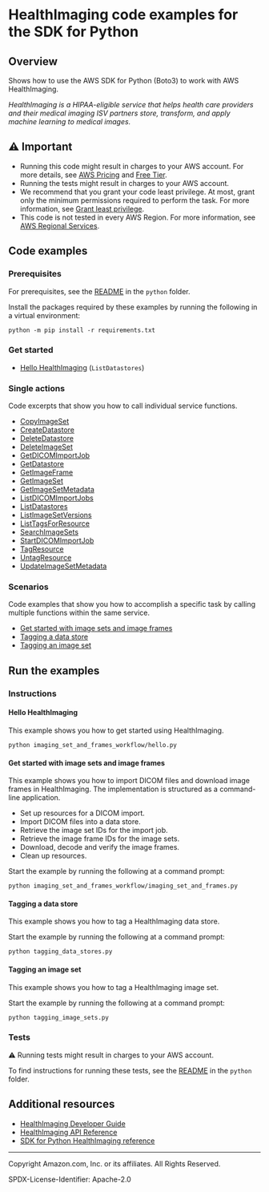 # HealthImaging code examples for the SDK for Python

## Overview

Shows how to use the AWS SDK for Python (Boto3) to work with AWS HealthImaging.

<!--custom.overview.start-->
<!--custom.overview.end-->

_HealthImaging is a HIPAA-eligible service that helps health care providers and their medical imaging ISV partners store, transform, and apply machine learning to medical images._

## ⚠ Important

* Running this code might result in charges to your AWS account. For more details, see [AWS Pricing](https://aws.amazon.com/pricing/) and [Free Tier](https://aws.amazon.com/free/).
* Running the tests might result in charges to your AWS account.
* We recommend that you grant your code least privilege. At most, grant only the minimum permissions required to perform the task. For more information, see [Grant least privilege](https://docs.aws.amazon.com/IAM/latest/UserGuide/best-practices.html#grant-least-privilege).
* This code is not tested in every AWS Region. For more information, see [AWS Regional Services](https://aws.amazon.com/about-aws/global-infrastructure/regional-product-services).

<!--custom.important.start-->
<!--custom.important.end-->

## Code examples

### Prerequisites

For prerequisites, see the [README](../../README.md#Prerequisites) in the `python` folder.

Install the packages required by these examples by running the following in a virtual environment:

```
python -m pip install -r requirements.txt
```

<!--custom.prerequisites.start-->
<!--custom.prerequisites.end-->

### Get started

- [Hello HealthImaging](imaging_set_and_frames_workflow/hello.py#L4) (`ListDatastores`)


### Single actions

Code excerpts that show you how to call individual service functions.

- [CopyImageSet](medical_imaging_basics.py#L417)
- [CreateDatastore](medical_imaging_basics.py#L31)
- [DeleteDatastore](medical_imaging_basics.py#L104)
- [DeleteImageSet](medical_imaging_basics.py#L489)
- [GetDICOMImportJob](medical_imaging_basics.py#L158)
- [GetDatastore](medical_imaging_basics.py#L54)
- [GetImageFrame](medical_imaging_basics.py#L318)
- [GetImageSet](medical_imaging_basics.py#L241)
- [GetImageSetMetadata](medical_imaging_basics.py#L274)
- [ListDICOMImportJobs](medical_imaging_basics.py#L183)
- [ListDatastores](medical_imaging_basics.py#L79)
- [ListImageSetVersions](medical_imaging_basics.py#L350)
- [ListTagsForResource](medical_imaging_basics.py#L556)
- [SearchImageSets](medical_imaging_basics.py#L211)
- [StartDICOMImportJob](medical_imaging_basics.py#L124)
- [TagResource](medical_imaging_basics.py#L514)
- [UntagResource](medical_imaging_basics.py#L534)
- [UpdateImageSetMetadata](medical_imaging_basics.py#L381)

### Scenarios

Code examples that show you how to accomplish a specific task by calling multiple
functions within the same service.

- [Get started with image sets and image frames](imaging_set_and_frames_workflow/imaging_set_and_frames.py)
- [Tagging a data store](tagging_data_stores.py)
- [Tagging an image set](tagging_image_sets.py)


<!--custom.examples.start-->
<!--custom.examples.end-->

## Run the examples

### Instructions


<!--custom.instructions.start-->
<!--custom.instructions.end-->

#### Hello HealthImaging

This example shows you how to get started using HealthImaging.

```
python imaging_set_and_frames_workflow/hello.py
```


#### Get started with image sets and image frames

This example shows you how to import DICOM files and download image frames in HealthImaging.</para>
 <para>The implementation is structured as a command-line
 application.


- Set up resources for a DICOM import.
- Import DICOM files into a data store.
- Retrieve the image set IDs for the import job.
- Retrieve the image frame IDs for the image sets.
- Download, decode and verify the image frames.
- Clean up resources.

<!--custom.scenario_prereqs.medical-imaging_Scenario_ImageSetsAndFrames.start-->
<!--custom.scenario_prereqs.medical-imaging_Scenario_ImageSetsAndFrames.end-->

Start the example by running the following at a command prompt:

```
python imaging_set_and_frames_workflow/imaging_set_and_frames.py
```


<!--custom.scenarios.medical-imaging_Scenario_ImageSetsAndFrames.start-->
<!--custom.scenarios.medical-imaging_Scenario_ImageSetsAndFrames.end-->

#### Tagging a data store

This example shows you how to tag a HealthImaging data store.


<!--custom.scenario_prereqs.medical-imaging_Scenario_TaggingDataStores.start-->
<!--custom.scenario_prereqs.medical-imaging_Scenario_TaggingDataStores.end-->

Start the example by running the following at a command prompt:

```
python tagging_data_stores.py
```


<!--custom.scenarios.medical-imaging_Scenario_TaggingDataStores.start-->
<!--custom.scenarios.medical-imaging_Scenario_TaggingDataStores.end-->

#### Tagging an image set

This example shows you how to tag a HealthImaging image set.


<!--custom.scenario_prereqs.medical-imaging_Scenario_TaggingImageSets.start-->
<!--custom.scenario_prereqs.medical-imaging_Scenario_TaggingImageSets.end-->

Start the example by running the following at a command prompt:

```
python tagging_image_sets.py
```


<!--custom.scenarios.medical-imaging_Scenario_TaggingImageSets.start-->
<!--custom.scenarios.medical-imaging_Scenario_TaggingImageSets.end-->

### Tests

⚠ Running tests might result in charges to your AWS account.


To find instructions for running these tests, see the [README](../../README.md#Tests)
in the `python` folder.



<!--custom.tests.start-->
<!--custom.tests.end-->

## Additional resources

- [HealthImaging Developer Guide](https://docs.aws.amazon.com/healthimaging/latest/devguide/what-is.html)
- [HealthImaging API Reference](https://docs.aws.amazon.com/healthimaging/latest/APIReference/Welcome.html)
- [SDK for Python HealthImaging reference](https://boto3.amazonaws.com/v1/documentation/api/latest/reference/services/medical-imaging.html)

<!--custom.resources.start-->
<!--custom.resources.end-->

---

Copyright Amazon.com, Inc. or its affiliates. All Rights Reserved.

SPDX-License-Identifier: Apache-2.0
